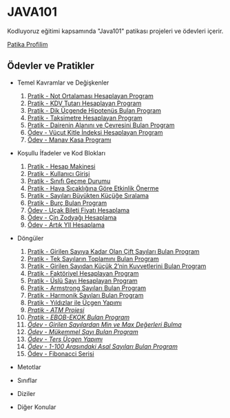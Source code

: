 # JAVA101

Kodluyoruz eğitimi kapsamında "Java101" patikası projeleri ve ödevleri içerir.

[Patika Profilim](https://app.patika.dev/dogukaanatlar)

## Ödevler ve Pratikler

* Temel Kavramlar ve Değişkenler

    1. [Pratik - Not Ortalaması Hesaplayan Program](https://github.com/dogukaanatlar/java101/tree/main/notOrtalama/src)
    2. [Pratik - KDV Tutarı Hesaplayan Program](https://github.com/dogukaanatlar/java101/tree/main/kdvTutari/src)
    3. [Pratik - Dik Üçgende Hipotenüs Bulan Program](https://github.com/dogukaanatlar/java101/tree/main/ucgen/src)
    4. [Pratik - Taksimetre Hesaplayan Program](https://github.com/dogukaanatlar/java101/tree/main/taksiMetre/src)
    5. [Pratik - Dairenin Alanını ve Çevresini Bulan Program](https://github.com/dogukaanatlar/java101/tree/main/daireAlan%C4%B1/src)
    6. [Ödev - Vücut Kitle İndeksi Hesaplayan Program](https://github.com/dogukaanatlar/java101/tree/main/vucutKitleIndex/src)
    7. [Ödev - Manav Kasa Programı](https://github.com/dogukaanatlar/java101/tree/main/manavKasaProg/src)

* Koşullu İfadeler ve Kod Blokları

    1. [Pratik - Hesap Makinesi](https://github.com/dogukaanatlar/java101/tree/main/hesapMakinesi/src)
    2. [Pratik - Kullanıcı Girişi](https://github.com/dogukaanatlar/java101/tree/main/kullaniciGirisi/src)
    3. [Pratik - Sınıfı Geçme Durumu](https://github.com/dogukaanatlar/java101/tree/main/sinifGecme/src)
    4. [Pratik - Hava Sıcaklığına Göre Etkinlik Önerme](https://github.com/dogukaanatlar/java101/tree/main/havaSicakEtkinlik/src)
    5. [Pratik - Sayıları Büyükten Küçüğe Sıralama](https://github.com/dogukaanatlar/java101/tree/main/sayiSiralama/src)
    6. [Pratik - Burç Bulan Program](https://github.com/dogukaanatlar/java101/tree/main/burcProg/src)
    7. [Ödev - Uçak Bileti Fiyatı Hesaplama](https://github.com/dogukaanatlar/java101/tree/main/ucakBileti/src)
    8. [Ödev - Çin Zodyağı Hesaplama](https://github.com/dogukaanatlar/java101/tree/main/cinZodyagi/src)
    9. [Ödev - Artık YIl Hesaplama](https://github.com/dogukaanatlar/java101/tree/main/artikYilHesaplama/src)

* Döngüler
    1. [Pratik - Girilen Sayıya Kadar Olan Çift Sayıları Bulan Program](https://github.com/dogukaanatlar/java101/tree/main/ciftSayilariBulma/src)
    2. [Pratik - Tek Sayıların Toplamını Bulan Program](https://github.com/dogukaanatlar/java101/tree/main/tekSayilarinToplami/src)
    3. [Pratik - Girilen Sayıdan Küçük 2’nin Kuvvetlerini Bulan Program](https://github.com/dogukaanatlar/java101/tree/main/dortVeBesKuvvetleri/src)
    4. [Pratik - Faktöriyel Hesaplayan Program](https://github.com/dogukaanatlar/java101/tree/main/faktoriyelHesabi/src)
    5. [Pratik - Üslü Sayı Hesaplayan Program](https://github.com/dogukaanatlar/java101/tree/main/usluSayi/src)
    6. [Pratik - Armstrong Sayıları Bulan Program](https://github.com/dogukaanatlar/java101/tree/main/armstrong/src)
    7. [Pratik - Harmonik Sayıları Bulan Program](https://github.com/dogukaanatlar/java101/tree/main/harmonikSayi/src)
    8. [Pratik - Yıldızlar ile Üçgen Yapımı](https://github.com/dogukaanatlar/java101/tree/main/yildizlar/src)
    9. [*Pratik - ATM Projesi*]()
    10. [*Pratik - EBOB-EKOK Bulan Program*]()
    11. [*Ödev - Girilen Sayılardan Min ve Max Değerleri Bulma*]()
    12. [*Ödev - Mükemmel Sayı Bulan Program*]()
    13. [*Ödev - Ters Üçgen Yapımı*]()
    14. [*Ödev - 1-100 Arasındaki Asal Sayıları Bulan Program*]()
    15. [Ödev - Fibonacci Serisi](https://github.com/dogukaanatlar/java101/tree/main/fibonacciSerisi/src)

* Metotlar
* Sınıflar
* Diziler
* Diğer Konular
